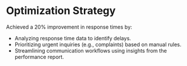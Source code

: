 # Optimization Strategy
Achieved a 20% improvement in response times by:
- Analyzing response time data to identify delays.
- Prioritizing urgent inquiries (e.g., complaints) based on manual rules.
- Streamlining communication workflows using insights from the performance report.
